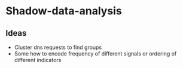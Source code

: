 # Shadow-data-analysis
## Ideas
- Cluster dns requests to find groups
- Some how to encode frequency of different signals or ordering of different indicators
